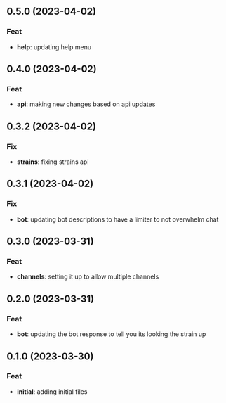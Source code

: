 ## 0.5.0 (2023-04-02)

### Feat

- **help**: updating help menu

## 0.4.0 (2023-04-02)

### Feat

- **api**: making new changes based on api updates

## 0.3.2 (2023-04-02)

### Fix

- **strains**: fixing strains api

## 0.3.1 (2023-04-02)

### Fix

- **bot**: updating bot descriptions to have a limiter to not overwhelm chat

## 0.3.0 (2023-03-31)

### Feat

- **channels**: setting it up to allow multiple channels

## 0.2.0 (2023-03-31)

### Feat

- **bot**: updating the bot response to tell you its looking the strain up

## 0.1.0 (2023-03-30)

### Feat

- **initial**: adding initial files

